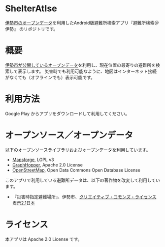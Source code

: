 # ShelterAtIse
[伊勢市のオープンデータ](http://www.city.ise.mie.jp/14504.htm)を利用したAndroid版避難所検索アプリ『避難所検索＠伊勢』 のリポジトリです。

# 概要
[伊勢市が公開しているオープンデータ](http://www.city.ise.mie.jp/14504.htm)を利用し、現在位置の最寄りの避難所を検索して表示します。
災害時でも利用可能なように、地図はインターネット接続がなくても（オフラインでも）表示可能です。

# 利用方法
Google Play からアプリをダウンロードして利用してください。

# オープンソース／オープンデータ

以下のオープンソースライブラリおよびオープンデータを利用しています。
* [Mapsforge](https://github.com/mapsforge/mapsforge), LGPL v3
* [GraphHopper](https://github.com/graphhopper/graphhopper), Apache 2.0 License
* [OpenStreetMap](http://www.openstreetmap.org/), Open Data Commons Open Database License

このアプリで利用している避難所データは、以下の著作物を改変して利用しています。
* 『災害時指定避難場所』、伊勢市、[クリエイティブ・コモンズ・ライセンス表示2.1日本](http://creativecommons.org/licenses/by/2.1/jp/)

# ライセンス
本アプリは Apache 2.0 License です。

